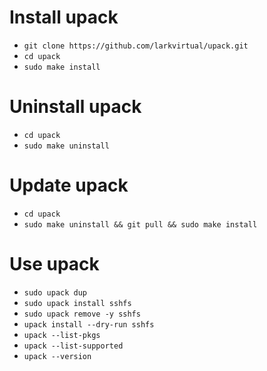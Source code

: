 # Install upack
  - `git clone https://github.com/larkvirtual/upack.git`
  - `cd upack`
  - `sudo make install`

# Uninstall upack
  - `cd upack`
  - `sudo make uninstall`

# Update upack
  - `cd upack`
  - `sudo make uninstall && git pull && sudo make install`

# Use upack
  - `sudo upack dup`
  - `sudo upack install sshfs`
  - `sudo upack remove -y sshfs`
  - `upack install --dry-run sshfs`
  - `upack --list-pkgs`
  - `upack --list-supported`
  - `upack --version`
